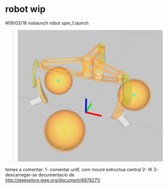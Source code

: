 # robot wip


#09/03/18
roslaunch robot spm_1.launch

> ![omniwheel](images/spm_1.png)

temes a comentar:
1- comentar urdf, com moure estructua central
2- IK
3- descarregar-se documentacio de http://ieeexplore.ieee.org/document/6878271/ 
